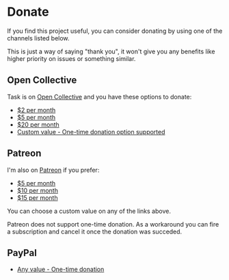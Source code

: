 # Donate

If you find this project useful, you can consider donating by using one of the
channels listed below.

This is just a way of saying "thank you", it won't give you any benefits like
higher priority on issues or something similar.

## Open Collective

Task is on [Open Collective](https://opencollective.com/task) and you have
these options to donate:

- [$2 per month](https://opencollective.com/task/contribute/backer-4034/checkout)
- [$5 per month](https://opencollective.com/task/contribute/supporter-8404/checkout)
- [$20 per month](https://opencollective.com/task/contribute/sponsor-4035/checkout)
- [Custom value - One-time donation option supported](https://opencollective.com/task/donate)

## Patreon

I'm also on [Patreon](https://www.patreon.com/andreynering) if
you prefer:

- [$5 per month](https://www.patreon.com/join/andreynering/checkout?rid=4229277)
- [$10 per month](https://www.patreon.com/join/andreynering/checkout?rid=4229276)
- [$15 per month](https://www.patreon.com/join/andreynering/checkout?rid=4229275)

You can choose a custom value on any of the links above.

Patreon does not support one-time donation. As a workaround you can fire a
subscription and cancel it once the donation was succeded.

## PayPal

- [Any value - One-time donation](https://www.paypal.com/cgi-bin/webscr?cmd=_donations&business=GSVDU63RKG45A&currency_code=BRL&source=url)
